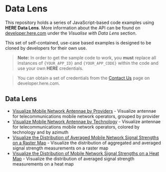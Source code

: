 # Data Lens

This repository holds a series of JavaScript-based code examples using **HERE Data Lens**. More information about the API can be found on [developer.here.com](https://developer.here.com) under the *Visualise with Data Lens* section.

This set of self-contained, use-case based examples is designed to be cloned by developers for their own use.

> **Note:** In order to get the sample code to work, you **must** replace all instances of `{YOUR_APP_ID}` and `{YOUR_APP_CODE}` within the code and use your own **HERE** credentials.

> You can obtain a set of credentials from the [Contact Us](https://developer.here.com/contact-us) page on developer.here.com.

## Data Lens

* [Visualize Mobile Network Antennae by Providers](telco-categorical-markers) - Visualize antennae for telecommunications mobile network operators, grouped by provider
* [Visualize Mobile Network Antennae by Technology](telco-antennas) - Visualize antennae for telecommunications mobile network operators, colored by technology and by azimuth
* [Visualize the Distribution of Averaged Mobile Network Signal Strengths on a Raster Map](telco-rastermap) - Visualize the distribution of aggregated and averaged signal strength measurements on a raster map
* [Visualize the Distribution of Mobile Network Signal Strengths on a Heat Map](telco-heatmap) - Visualize the distribution of averaged signal strength measurements on a heat map
